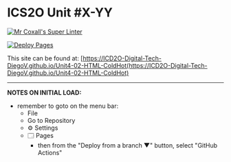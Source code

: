 # ICS2O Unit #X-YY

[![Mr Coxall's Super Linter](https://github.com/ICD2O-Digital-Tech-DiegoV/Unit4-02-HTML-ColdHot/workflows/Mr%20Coxall's%20Super%20Linter/badge.svg)](https://github.com/ICD2O-Digital-Tech-DiegoV/Unit4-02-HTML-ColdHot/actions)

[![Deploy Pages](https://github.com/ICD2O-Digital-Tech-DiegoV/Unit4-02-HTML-ColdHot/workflows/Deploy%20Pages/badge.svg)](https://github.com/ICD2O-Digital-Tech-DiegoV/Unit4-02-HTML-ColdHot/actions)

This site can be found at: [https://ICD2O-Digital-Tech-DiegoV.github.io/Unit4-02-HTML-ColdHot(https://ICD2O-Digital-Tech-DiegoV.github.io/Unit4-02-HTML-ColdHot)

---

**NOTES ON INITIAL LOAD:**
- remember to goto on the menu bar:
  - File
  - Go to Repository
  - ⚙ Settings
  - 🗔 Pages
    - then from the "Deploy from a branch ▼" button, select "GitHub Actions"

